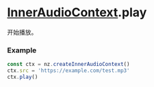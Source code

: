 # [InnerAudioContext](./../InnerAudioContext).play

开始播放。

### Example

```ts
const ctx = nz.createInnerAudioContext()
ctx.src = 'https://example.com/test.mp3'
ctx.play()
```
